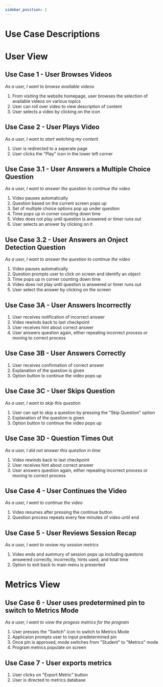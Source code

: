 ```yaml
---
sidebar_position: 2
---
```

# Use Case Descriptions
# User View
## Use Case 1 - User Browses Videos
*As a user, I want to browse available videos*
1. From visiting the website homepage, user browses the selection of available videos on various topics
2. User can roll over video to view description of content
3. User selects a video by clicking on the icon

## Use Case 2 - User Plays Video
*As a user, I want to start watching my content*
1. User is redirected to a seperate page
2. User clicks the "Play" icon in the lower left corner

## Use Case 3.1 - User Answers a Multiple Choice Question
*As a user, I want to answer the question to continue the video*
1. Video pauses automatically
2. Question based on the current screen pops up
3. Set of multiple choice options pop up under question
4. Time pops up in corner counting down time
5. Video does not play until question is answered or timer runs out
6. User selects an answer by clicking on it


## Use Case 3.2 - User Answers an Onject Detection Question
*As a user, I want to answer the question to continue the video*
1. Video pauses automatically
2. Question prompts user to click on screen and identify an object
3. Time pops up in corner counting down time
4. Video does not play until question is answered or timer runs out
5. User select the answer by clicking on the screen

## Use Case 3A - User Answers Incorrectly
1. User receives notification of incorrect answer
2. Video rewinds back to last checkpoint
3. User receives hint about correct answer
4. User answers question again, either repeating incorrect process or moving to correct process


## Use Case 3B - User Answers Correctly
1. User receives confirmation of correct answer
2. Explanation of the question is given
3. Option button to continue the video pops up

## Use Case 3C - User Skips Question
*As a user, I want to skip this question*
1. User can opt to skip a question by pressing the "Skip Question" option
2. Explanation of the question is given
3. Option button to continue the video pops up


## Use Case 3D - Question Times Out
*As a user, I did not answer this question in time*
1. Video rewinds back to last checkpoint
2. User receives hint about correct answer
3. User answers question again, either repeating incorrect process or moving to correct process

## Use Case 4 - User Continues the Video
*As a user, I want to continue the video*
1. Video resumes after pressing the continue button
2. Question process repeats every few minutes of video until end


## Use Case 5 - User Reviews Session Recap 
*As a user, I want to review my session metrics*
1. Video ends and summury of session pops up including questons answered correctly, incorrectly, hints used, and total time
2. Option to exit back to main menu is presented


# Metrics View
## Use Case 6 - User uses predetermined pin to switch to Metrics Mode
*As a user, I want to view the progess metrics for the program*
1. User presses the "Switch" icon to switch to Metrics Mode
2. Applicaion prompts user to input predetermined pin
3. Once pin is approved, mode switches from "Student" to "Metrics" mode
4. Program metrics populate on screen


## Use Case 7 - User exports metrics
1. User clicks on "Export Metric" button
2. User is directed to metrics database